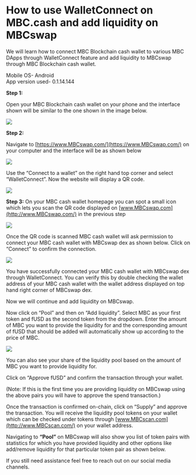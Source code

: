 # How to use WalletConnect on MBC.cash and add liquidity on MBCswap

We will learn how to connect MBC Blockchain cash wallet to various MBC DApps through WalletConnect feature and add liquidity to MBCswap through MBC Blockchain cash wallet.

Mobile OS- Android  
App version used- 0.1.14.144

**Step 1:**

Open your MBC Blockchain cash wallet on your phone and the interface shown will be similar to the one shown in the image below.

![](../.gitbook/assets/0%20%283%29.jpeg)

**Step 2:**

Navigate to [https://www.MBCswap.com/](https://www.MBCswap.com/) on your computer and the interface will be as shown below

![](../.gitbook/assets/1%20%2817%29.png)

Use the “Connect to a wallet” on the right hand top corner and select “WalletConnect”. Now the website will display a QR code.

![](../.gitbook/assets/2%20%2817%29.png)

**Step 3:** On your MBC cash wallet homepage you can spot a small icon which lets you scan the QR code displayed on [www.MBCswap.com](http://www.MBCswap.com/) in the previous step  


![](../.gitbook/assets/3%20%283%29.jpeg)

Once the QR code is scanned MBC cash wallet will ask permission to connect your MBC cash wallet with MBCswap dex as shown below. Click on “Connect” to confirm the connection.

![](../.gitbook/assets/4%20%283%29.jpeg)

You have successfully connected your MBC cash wallet with MBCswap dex through WalletConnect. You can verify this by double checking the wallet address of your MBC cash wallet with the wallet address displayed on top hand right corner of MBCswap dex.

Now we will continue and add liquidity on MBCswap.

Now click on “Pool” and then on “Add liquidity”. Select MBC as your first token and fUSD as the second token from the dropdown. Enter the amount of MBC you want to provide the liquidity for and the corresponding amount of fUSD that should be added will automatically show up according to the price of MBC.  

![](../.gitbook/assets/5%20%2813%29.png)

You can also see your share of the liquidity pool based on the amount of MBC you want to provide liquidity for. 

Click on “Approve fUSD” and confirm the transaction through your wallet. 

\(Note: If this is the first time you are providing liquidity on MBCswap using the above pairs you will have to approve the spend transaction.\) 

Once the transaction is confirmed on-chain, click on “Supply” and approve the transaction. You will receive the liquidity pool tokens on your wallet which can be checked under tokens through [www.MBCscan.com](http://www.MBCscan.com/) on your wallet address.

Navigating to **“Pool”** on MBCswap will also show you list of token pairs with statistics for which you have provided liquidity and other options like add/remove liquidity for that particular token pair as shown below.  


If you still need assistance feel free to reach out on our social media channels.

